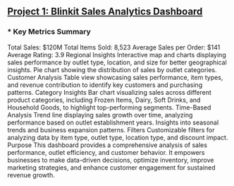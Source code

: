 ## [Project 1: Blinkit Sales Analytics Dashboard](https://app.powerbi.com/links/RwAOPzWgpu?ctid=ffa76a2b-9b62-4b16-a12c-a940b0d587e7&pbi_source=linkShare)

### * Key Metrics Summary
Total Sales: $120M
Total Items Sold: 8,523
Average Sales per Order: $141
Average Rating: 3.9
Regional Insights
Interactive map and charts displaying sales performance by outlet type, location, and size for better geographical insights.
Pie chart showing the distribution of sales by outlet categories.
Customer Analysis
Table view showcasing sales performance, item types, and revenue contribution to identify key customers and purchasing patterns.
Category Insights
Bar chart visualizing sales across different product categories, including Frozen Items, Dairy, Soft Drinks, and Household Goods, to highlight top-performing segments.
Time-Based Analysis
Trend line displaying sales growth over time, analyzing performance based on outlet establishment years.
Insights into seasonal trends and business expansion patterns.
Filters
Customizable filters for analyzing data by item type, outlet type, location type, and discount impact.
Purpose
This dashboard provides a comprehensive analysis of sales performance, outlet efficiency, and customer behavior. It empowers businesses to make data-driven decisions, optimize inventory, improve marketing strategies, and enhance customer engagement for sustained revenue growth.


